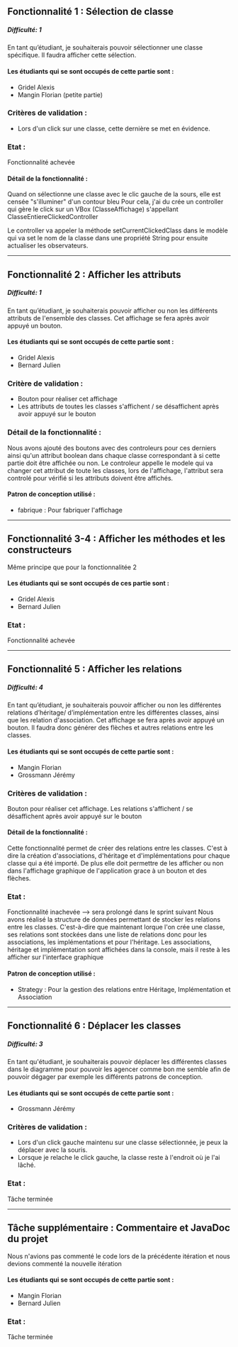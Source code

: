 ## Fonctionnalité 1 : Sélection de classe
##### Difficulté: 1

En tant qu’étudiant, je souhaiterais pouvoir sélectionner une classe spécifique. Il faudra afficher cette sélection.

#### Les étudiants qui se sont occupés de cette partie sont :
- Gridel Alexis
- Mangin Florian (petite partie)

### Critères de validation :
- Lors d'un click sur une classe, cette dernière se met en évidence.

### Etat :
Fonctionnalité achevée

#### Détail de la fonctionnalité :
Quand on sélectionne une classe avec le clic gauche de la sours, elle est censée "s'illuminer" d'un contour bleu
Pour cela, j'ai du crée un controller qui gère le click sur un VBox (ClasseAffichage) s'appellant ClasseEntiereClickedController

Le controller va appeler la méthode setCurrentClickedClass dans le modèle qui va set le nom de la classe dans une propriété String pour ensuite actualiser les observateurs.


---
## Fonctionnalité 2 : Afficher les attributs
##### Difficulté: 1

En tant qu’étudiant, je souhaiterais pouvoir afficher ou non les différents attributs de l'ensemble des classes. Cet affichage se fera après avoir appuyé un bouton.

#### Les étudiants qui se sont occupés de cette partie sont :
- Gridel Alexis
- Bernard Julien


### Critère de validation :
- Bouton pour réaliser cet affichage
- Les attributs de toutes les classes s'affichent / se désaffichent après avoir appuyé sur le bouton

### Détail de la fonctionnalité :
Nous avons ajouté des boutons avec des controleurs pour ces derniers ainsi qu'un attribut boolean dans chaque classe
correspondant à si cette partie doit être affichée ou non. Le controleur appelle le modele qui va changer 
cet attribut de toute les classes, lors de l'affichage, l'attribut sera controlé pour vérifié si les attributs doivent 
être affichés.

#### Patron de conception utilisé :
 - fabrique : Pour fabriquer l'affichage

---
## Fonctionnalité 3-4 : Afficher les méthodes et les constructeurs
Même principe que pour la fonctionnalitée 2

#### Les étudiants qui se sont occupés de ces partie sont :
- Gridel Alexis
- Bernard Julien

### Etat :
Fonctionnalité achevée

---
## Fonctionnalité 5 : Afficher les relations
##### Difficulté: 4

En tant qu’étudiant, je souhaiterais pouvoir afficher ou non les différentes relations d’héritage/ d’implémentation entre les différentes classes, ainsi que les relation d'association. Cet affichage se fera après avoir appuyé un bouton.
Il faudra donc générer des flèches et autres relations entre les classes.

#### Les étudiants qui se sont occupés de cette partie sont :
- Mangin Florian
- Grossmann Jérémy


### Critères de validation :
Bouton pour réaliser cet affichage.
Les relations s'affichent / se désaffichent après avoir appuyé sur le bouton


#### Détail de la fonctionnalité :
Cette fonctionnalité permet de créer des relations entre les classes.
C'est à dire la création d'associations, d'héritage et d'implémentations pour chaque classe qui a été importé. De plus elle doit permettre de les afficher ou non dans l'affichage graphique de l'application grace à un bouton et des flèches.

### Etat :
Fonctionnalité inachevée --> sera prolongé dans le sprint suivant
Nous avons réalisé la structure de données permettant de stocker les relations entre les classes.
C'est-à-dire que maintenant lorque l'on crée une classe, ses relations sont stockées dans une liste de relations donc pour les associations, les implémentations et pour l'héritage.
Les associations, héritage et implémentation sont affichées dans la console, mais il reste à les afficher sur l'interface graphique

#### Patron de conception utilisé :
- Strategy : Pour la gestion des relations entre Héritage, Implémentation et Association


---
## Fonctionnalité 6 : Déplacer les classes
##### Difficulté: 3

En tant qu'étudiant, je souhaiterais pouvoir déplacer les différentes classes dans le diagramme pour pouvoir les agencer comme bon me semble afin de pouvoir dégager par exemple les différents patrons de conception.

#### Les étudiants qui se sont occupés de cette partie sont :
- Grossmann Jérémy

### Critères de validation :
- Lors d'un click gauche maintenu sur une classe sélectionnée, je peux la déplacer avec la souris.
- Lorsque je relache le click gauche, la classe reste à l'endroit où je l'ai lâché.

### Etat :
Tâche terminée

---
## Tâche supplémentaire : Commentaire et JavaDoc du projet

Nous n'avions pas commenté le code lors de la précédente itération et nous devions commenté la nouvelle itération

#### Les étudiants qui se sont occupés de cette partie sont :
- Mangin Florian
- Bernard Julien

### Etat :
Tâche terminée